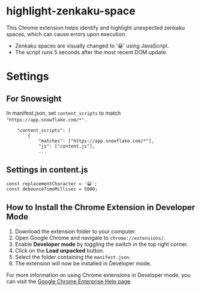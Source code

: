 # highlight-zenkaku-space

This Chrome extension helps identify and highlight unexpected zenkaku spaces, which can cause errors upon execution.

- Zenkaku spaces are visually changed to '😀' using JavaScript.
- The script runs 5 seconds after the most recent DOM update.

# Settings

## For Snowsight
In manifest.json, set `content_scripts` to match `"https://app.snowflake.com/*"` .
```
	"content_scripts": [
		{
			"matches": ["https://app.snowflake.com/*"],
			"js": ["content.js"],
			...
```

## Settings in content.js

```
const replacementCharacter = '😀';
const debounceTimeMillisec = 5000;
```

## How to Install the Chrome Extension in Developer Mode

1. Download the extension folder to your computer.
2. Open Google Chrome and navigate to `chrome://extensions/`.
3. Enable **Developer mode** by toggling the switch in the top right corner.
4. Click on the **Load unpacked** button.
5. Select the folder containing the `manifest.json`.
6. The extension will now be installed in Developer mode.

For more information on using Chrome extensions in Developer mode, you can visit the [Google Chrome Enterprise Help page](https://support.google.com/chrome/a/answer/2714278?hl=en).
